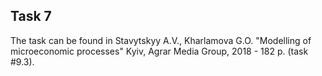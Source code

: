 ## Task 7

The task can be found in Stavytskyy A.V., Kharlamova G.O. "Modelling of microeconomic processes" Kyiv, Agrar Media Group, 2018 - 182 p. (task #9.3).
